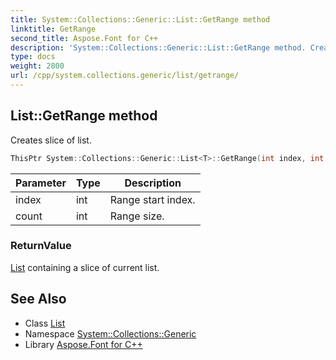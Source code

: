 ```yaml
---
title: System::Collections::Generic::List::GetRange method
linktitle: GetRange
second_title: Aspose.Font for C++
description: 'System::Collections::Generic::List::GetRange method. Creates slice of list in C++.'
type: docs
weight: 2800
url: /cpp/system.collections.generic/list/getrange/
---
```

## List::GetRange method


Creates slice of list.

```cpp
ThisPtr System::Collections::Generic::List<T>::GetRange(int index, int count)
```


| Parameter | Type | Description |
| --- | --- | --- |
| index | int | Range start index. |
| count | int | Range size. |

### ReturnValue

[List](../) containing a slice of current list.

## See Also

* Class [List](../)
* Namespace [System::Collections::Generic](../../)
* Library [Aspose.Font for C++](../../../)
